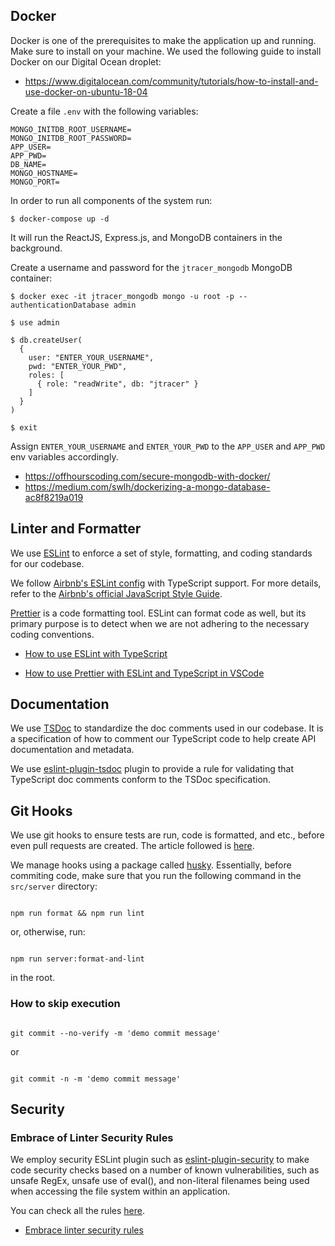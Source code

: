 ## Docker

Docker is one of the prerequisites to make the application up and running. Make sure to install on your machine. We used the following guide to install Docker on our Digital Ocean droplet:

- https://www.digitalocean.com/community/tutorials/how-to-install-and-use-docker-on-ubuntu-18-04

Create a file `.env` with the following variables:

```
MONGO_INITDB_ROOT_USERNAME=
MONGO_INITDB_ROOT_PASSWORD=
APP_USER=
APP_PWD=
DB_NAME=
MONGO_HOSTNAME=
MONGO_PORT=
```

In order to run all components of the system run:

```
$ docker-compose up -d

```

It will run the ReactJS, Express.js, and MongoDB containers in the background.

Create a username and password for the `jtracer_mongodb` MongoDB container:

```
$ docker exec -it jtracer_mongodb mongo -u root -p --authenticationDatabase admin

$ use admin

$ db.createUser(
  {
    user: "ENTER_YOUR_USERNAME",
    pwd: "ENTER_YOUR_PWD",
    roles: [
      { role: "readWrite", db: "jtracer" }
    ]
  }
)

$ exit

```

Assign `ENTER_YOUR_USERNAME` and `ENTER_YOUR_PWD` to the `APP_USER` and `APP_PWD` env variables accordingly.

- https://offhourscoding.com/secure-mongodb-with-docker/
- https://medium.com/swlh/dockerizing-a-mongo-database-ac8f8219a019

## Linter and Formatter

We use [ESLint](https://eslint.org) to enforce a set of style, formatting, and coding standards for our codebase.

We follow [Airbnb's ESLint config](https://www.npmjs.com/package/eslint-config-airbnb-typescript) with TypeScript support. For more details, refer to the [Airbnb's official JavaScript Style Guide](https://github.com/airbnb/javascript).

[Prettier](https://prettier.io) is a code formatting tool. ESLint can format code as well, but its primary purpose is to detect when we are not adhering to the necessary coding conventions.

- [How to use ESLint with TypeScript](https://khalilstemmler.com/blogs/typescript/eslint-for-typescript)

- [How to use Prettier with ESLint and TypeScript in VSCode](https://khalilstemmler.com/blogs/tooling/prettier)

## Documentation

We use [TSDoc](https://tsdoc.org) to standardize the doc comments used in our codebase. It is a specification of how to comment our TypeScript code to help create API documentation and metadata.

We use [eslint-plugin-tsdoc](https://www.npmjs.com/package/eslint-plugin-tsdoc) plugin to provide a rule for validating that TypeScript doc comments conform to the TSDoc specification.

## Git Hooks

We use git hooks to ensure tests are run, code is formatted, and etc., before even pull requests are created. The article followed is [here](https://khalilstemmler.com/blogs/tooling/enforcing-husky-precommit-hooks/).

We manage hooks using a package called [husky](https://www.npmjs.com/package/husky). Essentially, before commiting code, make sure that you run the following command in the `src/server` directory:

```

npm run format && npm run lint

```

or, otherwise, run:

```

npm run server:format-and-lint

```

in the root.

### How to skip execution

```

git commit --no-verify -m 'demo commit message'

```

or

```

git commit -n -m 'demo commit message'

```

## Security

### Embrace of Linter Security Rules

We employ security ESLint plugin such as [eslint-plugin-security](https://github.com/nodesecurity/eslint-plugin-security) to make code security checks based on a number of known vulnerabilities, such as unsafe RegEx, unsafe use of eval(), and non-literal filenames being used when accessing the file system within an application.

You can check all the rules [here](https://github.com/nodesecurity/eslint-plugin-security#rules).

- [Embrace linter security rules](https://github.com/goldbergyoni/nodebestpractices/blob/master/sections/security/lintrules.md)

```

```

```

```
